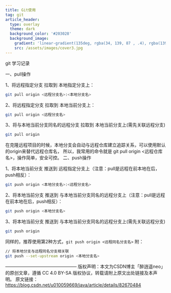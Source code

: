 ```yaml
---
title: Git使用
tag: git
article_header:
  type: overlay
  theme: dark
  background_color: '#203028'
  background_image:
    gradient: 'linear-gradient(135deg, rgba(34, 139, 87 , .4), rgba(139, 34, 139, .4))'
    src: /assets/images/cover3.jpg
---
```


git 学习记录  
<!--more-->

一、pull操作

1、将远程指定分支 拉取到 本地指定分支上：

```bash
git pull origin <远程分支名>:<本地分支名>
```

2、将远程指定分支 拉取到 本地当前分支上：

```bash
git pull origin <远程分支名>
```

3、将与本地当前分支同名的远程分支 拉取到 本地当前分支上(需先关联远程分支)

```bash
git pull origin
```

在克隆远程项目的时候，本地分支会自动与远程仓库建立追踪关系，可以使用默认的origin来替代远程仓库名，
所以，我常用的命令就是 git pull origin <远程仓库名>，操作简单，安全可控。
二、push操作

1、将本地当前分支 推送到 远程指定分支上（注意：pull是远程在前本地在后，push相反）：

```bash
git push origin <本地分支名>:<远程分支名>
```

2、将本地当前分支 推送到 与本地当前分支同名的远程分支上（注意：pull是远程在前本地在后，push相反）：

```bash
git push origin <本地分支名>
```

3、将本地当前分支 推送到 与本地当前分支同名的远程分支上(需先关联远程分支)

```bash
git push origin
```

同样的，推荐使用第2种方式，`git push origin <远程同名分支名>`
附：

```bash
// 将本地分支与远程同名分支相关联
git push --set-upstream origin <本地分支名>
```
————————————————
版权声明：本文为CSDN博主「醉逍遥neo」的原创文章，遵循 CC 4.0 BY-SA 版权协议，转载请附上原文出处链接及本声明。
原文链接：https://blog.csdn.net/u010059669/java/article/details/82670484
